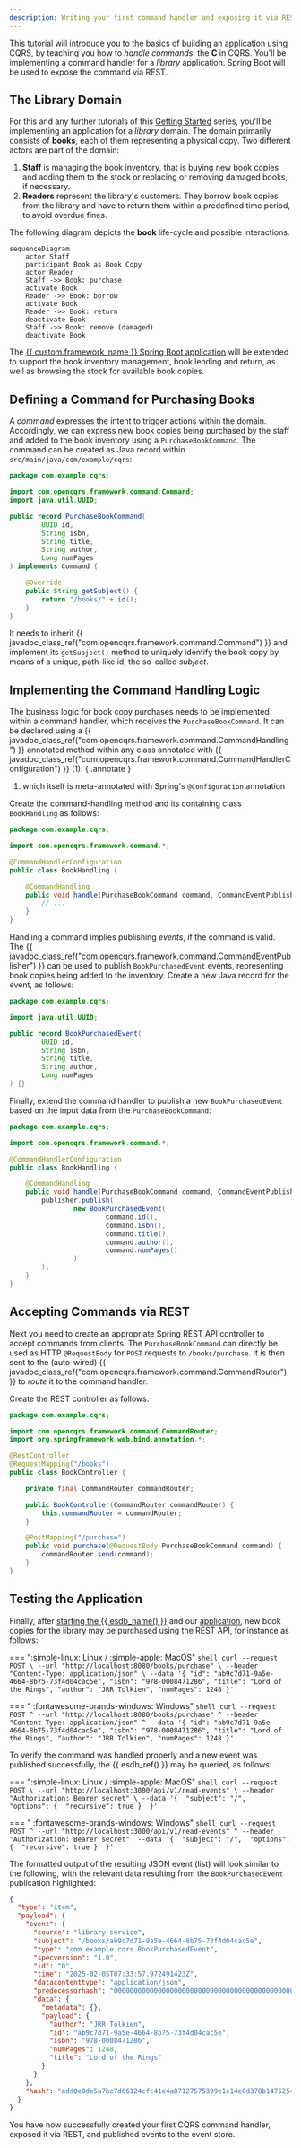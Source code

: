 ```yaml
---
description: Writing your first command handler and exposing it via REST
---
```


This tutorial will introduce you to the basics of building an application using CQRS,
by teaching you how to _handle commands_, the __C__ in CQRS. You'll be implementing
a command handler for a _library_ application. Spring Boot will be used to
expose the command via REST.

## The Library Domain

For this and any further tutorials of this [Getting Started](../README.md) series, you'll be
implementing an application for a _library_ domain. The domain primarily consists of __books__, 
each of them representing a physical copy. Two different actors are part of the domain:

1.  __Staff__ is managing the book inventory, that is buying new book copies and adding them to
    the stock or replacing or removing damaged books, if necessary.
2.  __Readers__ represent the library's customers. They borrow book copies from the library and have
    to return them within a predefined time period, to avoid overdue fines.

The following diagram depicts the __book__ life-cycle and possible interactions.

```mermaid
sequenceDiagram
    actor Staff
    participant Book as Book Copy
    actor Reader
    Staff ->> Book: purchase
    activate Book
    Reader ->> Book: borrow
    activate Book
    Reader ->> Book: return
    deactivate Book
    Staff ->> Book: remove (damaged)
    deactivate Book
```

The [{{ custom.framework_name }} Spring Boot application](../01_setup/index.md) will be extended to support the book inventory
management, book lending and return, as well as browsing the stock for available book copies.

## Defining a Command for Purchasing Books

A _command_ expresses the intent to trigger actions within the domain. Accordingly, we can express
new book copies being purchased by the staff and added to the book inventory using a `PurchaseBookCommand`.
The command can be created as Java record within `src/main/java/com/example/cqrs`: 

```java
package com.example.cqrs;

import com.opencqrs.framework.command.Command;
import java.util.UUID;

public record PurchaseBookCommand(
        UUID id,
        String isbn,
        String title,
        String author,
        Long numPages
) implements Command {

    @Override
    public String getSubject() {
        return "/books/" + id();
    }
}
```

It needs to inherit {{ javadoc_class_ref("com.opencqrs.framework.command.Command") }} and implement its `getSubject()` method
to uniquely identify the book copy by means of a unique, path-like id, the so-called _subject_.


## Implementing the Command Handling Logic

The business logic for book copy purchases needs to be implemented within a command handler, which receives the 
`PurchaseBookCommand`. It can be declared using a {{ javadoc_class_ref("com.opencqrs.framework.command.CommandHandling") }} 
annotated method within any class annotated with {{ javadoc_class_ref("com.opencqrs.framework.command.CommandHandlerConfiguration") }} (1).
{ .annotate }

1. which itself is meta-annotated with Spring's `@Configuration` annotation

Create the command-handling method and its containing class `BookHandling` as follows:
```java
package com.example.cqrs;

import com.opencqrs.framework.command.*;

@CommandHandlerConfiguration
public class BookHandling {

    @CommandHandling
    public void handle(PurchaseBookCommand command, CommandEventPublisher<Void> publisher) {
        // ...
    }
}
```

Handling a command implies publishing _events_, if the command is valid. The {{ javadoc_class_ref("com.opencqrs.framework.command.CommandEventPublisher") }}
can be used to publish `BookPurchasedEvent` events, representing book copies being added to the inventory. Create a
new Java record for the event, as follows:

```java
package com.example.cqrs;

import java.util.UUID;

public record BookPurchasedEvent(
        UUID id,
        String isbn,
        String title,
        String author,
        Long numPages
) {}
```

Finally, extend the command handler to publish a new `BookPurchasedEvent` based on the
input data from the `PurchaseBookCommand`:

```java hl_lines="10-18"
package com.example.cqrs;

import com.opencqrs.framework.command.*;

@CommandHandlerConfiguration
public class BookHandling {

    @CommandHandling
    public void handle(PurchaseBookCommand command, CommandEventPublisher<Void> publisher) {
        publisher.publish(
                new BookPurchasedEvent(
                        command.id(),
                        command.isbn(),
                        command.title(),
                        command.author(),
                        command.numPages()
                )
        );
    }
}
```

## Accepting Commands via REST

Next you need to create an appropriate Spring REST API controller to accept commands from
clients. The `PurchaseBookCommand` can directly be used as HTTP `@RequestBody` for `POST` requests
to `/books/purchase`. It is then sent to the (auto-wired) {{ javadoc_class_ref("com.opencqrs.framework.command.CommandRouter") }}
to _route_ it to the command handler.

Create the REST controller as follows:

```java
package com.example.cqrs;

import com.opencqrs.framework.command.CommandRouter;
import org.springframework.web.bind.annotation.*;

@RestController
@RequestMapping("/books")
public class BookController {

    private final CommandRouter commandRouter;

    public BookController(CommandRouter commandRouter) {
        this.commandRouter = commandRouter;
    }

    @PostMapping("/purchase")
    public void purchase(@RequestBody PurchaseBookCommand command) {
        commandRouter.send(command);
    }
}
```

## Testing the Application

Finally, after [starting the {{ esdb_name() }}](../01_setup/index.md#running-the-event-sourcing-db) and our 
[application](../01_setup/index.md#running-the-application), new book copies for the library may be purchased
using the REST API, for instance as follows:

=== ":simple-linux: Linux / :simple-apple: MacOS"
    ```shell
    curl --request POST \
         --url "http://localhost:8080/books/purchase" \
         --header "Content-Type: application/json" \
         --data '{
                  "id": "ab9c7d71-9a5e-4664-8b75-73f4d04cac5e",
                  "isbn": "978-0008471286",
                  "title": "Lord of the Rings",
                  "author": "JRR Tolkien",
                  "numPages": 1248
                }'
    ```

=== " :fontawesome-brands-windows: Windows"
    ```shell
    curl --request POST ^
         --url "http://localhost:8080/books/purchase" ^
         --header "Content-Type: application/json" ^
         --data '{
                  "id": "ab9c7d71-9a5e-4664-8b75-73f4d04cac5e",
                  "isbn": "978-0008471286",
                  "title": "Lord of the Rings",
                  "author": "JRR Tolkien",
                  "numPages": 1248
                }'
    ```

To verify the command was handled properly and a new event was published successfully,
the {{ esdb_ref() }} may be queried, as follows:

=== ":simple-linux: Linux / :simple-apple: MacOS"
    ```shell
    curl --request POST \
         --url "http://localhost:3000/api/v1/read-events" \
         --header "Authorization: Bearer secret" \
         --data '{ 
                  "subject": "/", 
                  "options": { 
                        "recursive": true
                  } 
                }'
    ```

=== " :fontawesome-brands-windows: Windows"
    ```shell
    curl --request POST ^
         --url "http://localhost:3000/api/v1/read-events" ^
         --header "Authorization: Bearer secret" 
         --data '{ 
                  "subject": "/", 
                  "options": { 
                        "recursive": true
                  } 
                }'
    ```

The formatted output of the resulting JSON event (list) will look similar to the following, with the
relevant data resulting from the `BookPurchasedEvent` publication highlighted:
```json hl_lines="5-7 15-21"
{
  "type": "item",
  "payload": {
    "event": {
      "source": "library-service",
      "subject": "/books/ab9c7d71-9a5e-4664-8b75-73f4d04cac5e",
      "type": "com.example.cqrs.BookPurchasedEvent",
      "specversion": "1.0",
      "id": "0",
      "time": "2025-02-05T07:33:57.972491423Z",
      "datacontenttype": "application/json",
      "predecessorhash": "0000000000000000000000000000000000000000000000000000000000000000",
      "data": {
        "metadata": {},
        "payload": {
          "author": "JRR Tolkien",
          "id": "ab9c7d71-9a5e-4664-8b75-73f4d04cac5e",
          "isbn": "978-0008471286",
          "numPages": 1248,
          "title": "Lord of the Rings"
        }
      }
    },
    "hash": "add0e0de5a7bc7d66124cfc41e4a87127575399e1c14e0d378b14752549a7c6f"
  }
}
```

You have now successfully created your first CQRS command handler, exposed it via REST, and published 
events to the event store.